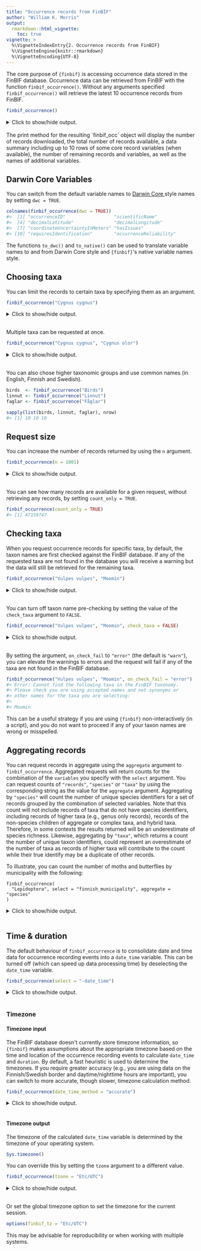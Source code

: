 ```yaml
---
title: "Occurrence records from FinBIF"
author: "William K. Morris"
output: 
  rmarkdown::html_vignette:
    toc: true
vignette: >
  %\VignetteIndexEntry{2. Occurrence records from FinBIF}
  %\VignetteEngine{knitr::rmarkdown}
  %\VignetteEncoding{UTF-8}
---
```




The core purpose of `{finbif}` is accessing occurrence data stored in the FinBIF
database. Occurrence data can be retrieved from FinBIF with the function
`finbif_occurrence()`. Without any arguments specified `finbif_occurrence()`
will retrieve the latest 10 occurrence records from FinBIF.

```r
finbif_occurrence()
```


<details closed>
<summary> Click to show/hide output. </summary>

```r

#> Records downloaded: 10
#> Records available: 47159747
#> A data.frame [10 x 12]
#>                                 record_id      scientific_name abundance lat_wgs84 lon_wgs84
#> 1  …KE.176/64895825d5de884fa20e297d#Unit1 Heracleum persicum …        NA  61.08302  22.38983
#> 2                           …JX.1594382#9 Hirundo rustica Lin…        NA  64.12716  23.99111
#> 3                          …JX.1594382#37 Pica pica (Linnaeus…        NA  64.12716  23.99111
#> 4                          …JX.1594382#49 Muscicapa striata (…        NA  64.12716  23.99111
#> 5                          …JX.1594382#39 Larus canus Linnaeu…        NA  64.12716  23.99111
#> 6                           …JX.1594382#5 Emberiza citrinella…        NA  64.12716  23.99111
#> 7                          …JX.1594382#31 Ficedula hypoleuca …        NA  64.12716  23.99111
#> 8                          …JX.1594382#41 Alauda arvensis Lin…        NA  64.12716  23.99111
#> 9                          …JX.1594382#21 Numenius arquata (L…        NA  64.12716  23.99111
#> 10                         …JX.1594382#29 Dendrocopos major (…        NA  64.12716  23.99111
#> ...with 0 more record and 7 more variables:
#> date_time, coordinates_uncertainty, any_issues, requires_verification, requires_identification,
#> record_reliability, record_quality

```

</details>
<br>
The print method for the resulting `finbif_occ` object will display the number
of records downloaded, the total number of records available, a data summary
including up to 10 rows of some core record variables (when available), the
number of remaining records and variables, as well as the names of additional
variables.

## Darwin Core Variables
You can switch from the default variable names to [Darwin Core
](http://rs.tdwg.org/dwc/) style names by setting `dwc = TRUE`.

```r
colnames(finbif_occurrence(dwc = TRUE))
#>  [1] "occurrenceID"                  "scientificName"                "individualCount"              
#>  [4] "decimalLatitude"               "decimalLongitude"              "eventDateTime"                
#>  [7] "coordinateUncertaintyInMeters" "hasIssues"                     "requiresVerification"         
#> [10] "requiresIdentification"        "occurrenceReliability"         "occurrenceQuality"
```
The functions `to_dwc()` and `to_native()` can be used to translate variable
names to and from Darwin Core style and `{finbif}`'s native variable names
style.

## Choosing taxa
You can limit the records to certain taxa by specifying them as an argument.

```r
finbif_occurrence("Cygnus cygnus")
```


<details closed>
<summary> Click to show/hide output. </summary>

```r

#> Records downloaded: 10
#> Records available: 95730
#> A data.frame [10 x 12]
#>                   record_id      scientific_name abundance lat_wgs84 lon_wgs84           date_time
#> 1            …JX.1594164#13 Cygnus cygnus (Linn…        NA  64.94473  26.67958 2023-06-13 14:33:00
#> 2  …HR.4412/6489172c9ddda_U Cygnus cygnus (Linn…        NA  61.74701  23.11493 2023-06-13 12:00:00
#> 3  …HR.4412/64891730060a4_U Cygnus cygnus (Linn…        NA  61.38348  22.97288 2023-06-13 12:00:00
#> 4  …HR.4412/648917378a3b6_U Cygnus cygnus (Linn…        NA  62.76028  24.15774 2023-06-13 12:00:00
#> 5  …HR.4412/6489175adc05f_U Cygnus cygnus (Linn…        NA  60.78752  21.39263 2023-06-13 12:00:00
#> 6  …HR.4412/6489173a1db9b_U Cygnus cygnus (Linn…        NA  64.31374  26.68643 2023-06-13 12:00:00
#> 7  …HR.4412/648917456a396_U Cygnus cygnus (Linn…        NA  61.87986  25.19067 2023-06-13 12:00:00
#> 8  …HR.4412/648917454912b_U Cygnus cygnus (Linn…        NA  60.42215  24.00099 2023-06-13 12:00:00
#> 9  …HR.4412/64891750e74e7_U Cygnus cygnus (Linn…        NA  63.86383  27.70835 2023-06-13 12:00:00
#> 10 …HR.4412/64891741330f8_U Cygnus cygnus (Linn…        NA  61.74701  23.11493 2023-06-13 12:00:00
#> ...with 0 more record and 6 more variables:
#> coordinates_uncertainty, any_issues, requires_verification, requires_identification,
#> record_reliability, record_quality

```

</details>
<br>

Multiple taxa can be requested at once.

```r
finbif_occurrence("Cygnus cygnus", "Cygnus olor")
```


<details closed>
<summary> Click to show/hide output. </summary>

```r

#> Records downloaded: 10
#> Records available: 138681
#> A data.frame [10 x 12]
#>                   record_id      scientific_name abundance lat_wgs84 lon_wgs84           date_time
#> 1            …JX.1594164#13 Cygnus cygnus (Linn…        NA  64.94473  26.67958 2023-06-13 14:33:00
#> 2  …HR.4412/6489172c9ddda_U Cygnus cygnus (Linn…        NA  61.74701  23.11493 2023-06-13 12:00:00
#> 3  …HR.4412/64891730060a4_U Cygnus cygnus (Linn…        NA  61.38348  22.97288 2023-06-13 12:00:00
#> 4  …HR.4412/648917378a3b6_U Cygnus cygnus (Linn…        NA  62.76028  24.15774 2023-06-13 12:00:00
#> 5  …HR.4412/64891759be4c7_U Cygnus olor (J.F. G…        NA  63.40045  21.48901 2023-06-13 12:00:00
#> 6  …HR.4412/6489175adc05f_U Cygnus cygnus (Linn…        NA  60.78752  21.39263 2023-06-13 12:00:00
#> 7  …HR.4412/6489173a1db9b_U Cygnus cygnus (Linn…        NA  64.31374  26.68643 2023-06-13 12:00:00
#> 8  …HR.4412/648917456a396_U Cygnus cygnus (Linn…        NA  61.87986  25.19067 2023-06-13 12:00:00
#> 9  …HR.4412/648917454912b_U Cygnus cygnus (Linn…        NA  60.42215  24.00099 2023-06-13 12:00:00
#> 10 …HR.4412/64891750e74e7_U Cygnus cygnus (Linn…        NA  63.86383  27.70835 2023-06-13 12:00:00
#> ...with 0 more record and 6 more variables:
#> coordinates_uncertainty, any_issues, requires_verification, requires_identification,
#> record_reliability, record_quality

```

</details>
<br>

You can also chose higher taxonomic groups and use common names (in English,
Finnish and Swedish).

```r
birds  <- finbif_occurrence("Birds")
linnut <- finbif_occurrence("Linnut")
faglar <- finbif_occurrence("Fåglar")

sapply(list(birds, linnut, faglar), nrow)
#> [1] 10 10 10
```

## Request size
You can increase the number of records returned by using the `n` argument.

```r
finbif_occurrence(n = 1001)
```


<details closed>
<summary> Click to show/hide output. </summary>

```r

#> Records downloaded: 1001
#> Records available: 47159747
#> A data.frame [1001 x 12]
#>                                 record_id      scientific_name abundance lat_wgs84 lon_wgs84
#> 1  …KE.176/64895825d5de884fa20e297d#Unit1 Heracleum persicum …        NA  61.08302  22.38983
#> 2                           …JX.1594382#9 Hirundo rustica Lin…        NA  64.12716  23.99111
#> 3                          …JX.1594382#37 Pica pica (Linnaeus…        NA  64.12716  23.99111
#> 4                          …JX.1594382#49 Muscicapa striata (…        NA  64.12716  23.99111
#> 5                          …JX.1594382#39 Larus canus Linnaeu…        NA  64.12716  23.99111
#> 6                           …JX.1594382#5 Emberiza citrinella…        NA  64.12716  23.99111
#> 7                          …JX.1594382#31 Ficedula hypoleuca …        NA  64.12716  23.99111
#> 8                          …JX.1594382#41 Alauda arvensis Lin…        NA  64.12716  23.99111
#> 9                          …JX.1594382#21 Numenius arquata (L…        NA  64.12716  23.99111
#> 10                         …JX.1594382#29 Dendrocopos major (…        NA  64.12716  23.99111
#> ...with 991 more records and 7 more variables:
#> date_time, coordinates_uncertainty, any_issues, requires_verification, requires_identification,
#> record_reliability, record_quality

```

</details>
<br>

You can see how many records are available for a given request, without
retrieving any records, by setting `count_only = TRUE`.

```r
finbif_occurrence(count_only = TRUE)
#> [1] 47159747
```

## Checking taxa
When you request occurrence records for specific taxa, by default, the taxon
names are first checked against the FinBIF database. If any of the requested
taxa are not found in the database you will receive a warning but the data will
still be retrieved for the remaining taxa.

```r
finbif_occurrence("Vulpes vulpes", "Moomin")
```


<details closed>
<summary> Click to show/hide output. </summary>

```r

#> Records downloaded: 10
#> Records available: 5303
#> A data.frame [10 x 12]
#>                                 record_id      scientific_name abundance lat_wgs84 lon_wgs84
#> 1                    …HR.3211/167313561-U Vulpes vulpes (Linn…        NA  60.18049  25.04838
#> 2                    …HR.3211/167310567-U Vulpes vulpes (Linn…        NA  60.2241   24.89373
#> 3  …KE.176/64894ccdd5de884fa20e2972#Unit1 Vulpes vulpes (Linn…  1         60.21118  24.90744
#> 4  …KE.176/6489506dd5de884fa20e2976#Unit1 Vulpes vulpes (Linn…  1         60.11016  25.01864
#> 5  …KE.176/648802d6d5de884fa20e290d#Unit1 Vulpes vulpes (Linn…  1         60.11016  25.01864
#> 6  …KE.176/648802c7d5de884fa20e290c#Unit1 Vulpes vulpes (Linn…  1         60.11016  25.01864
#> 7                    …HR.3211/167167234-U Vulpes vulpes (Linn…        NA  60.20261  24.86879
#> 8                    …HR.3211/166968734-U Vulpes vulpes (Linn…        NA  60.5      21.9    
#> 9                    …HR.3211/166944731-U Vulpes vulpes (Linn…        NA  60.17493  24.74123
#> 10 …KE.176/64869a52d5de884fa20e28ae#Unit1 Vulpes vulpes (Linn…  1         60.23885  25.12012
#> ...with 0 more record and 7 more variables:
#> date_time, coordinates_uncertainty, any_issues, requires_verification, requires_identification,
#> record_reliability, record_quality

```

</details>
<br>

You can turn off taxon name pre-checking by setting the value of the
`check_taxa` argument to `FALSE`.

```r
finbif_occurrence("Vulpes vulpes", "Moomin", check_taxa = FALSE)
```


<details closed>
<summary> Click to show/hide output. </summary>

```r

#> Records downloaded: 10
#> Records available: 5303
#> A data.frame [10 x 12]
#>                                 record_id      scientific_name abundance lat_wgs84 lon_wgs84
#> 1                    …HR.3211/167313561-U Vulpes vulpes (Linn…        NA  60.18049  25.04838
#> 2                    …HR.3211/167310567-U Vulpes vulpes (Linn…        NA  60.2241   24.89373
#> 3  …KE.176/64894ccdd5de884fa20e2972#Unit1 Vulpes vulpes (Linn…  1         60.21118  24.90744
#> 4  …KE.176/6489506dd5de884fa20e2976#Unit1 Vulpes vulpes (Linn…  1         60.11016  25.01864
#> 5  …KE.176/648802d6d5de884fa20e290d#Unit1 Vulpes vulpes (Linn…  1         60.11016  25.01864
#> 6  …KE.176/648802c7d5de884fa20e290c#Unit1 Vulpes vulpes (Linn…  1         60.11016  25.01864
#> 7                    …HR.3211/167167234-U Vulpes vulpes (Linn…        NA  60.20261  24.86879
#> 8                    …HR.3211/166968734-U Vulpes vulpes (Linn…        NA  60.5      21.9    
#> 9                    …HR.3211/166944731-U Vulpes vulpes (Linn…        NA  60.17493  24.74123
#> 10 …KE.176/64869a52d5de884fa20e28ae#Unit1 Vulpes vulpes (Linn…  1         60.23885  25.12012
#> ...with 0 more record and 7 more variables:
#> date_time, coordinates_uncertainty, any_issues, requires_verification, requires_identification,
#> record_reliability, record_quality

```

</details>
<br>

By setting the argument, `on_check_fail` to `"error"` (the default is `"warn"`),
you can elevate the warnings to errors and the request will fail if any of the
taxa are not found in the FinBIF database.

```r
finbif_occurrence("Vulpes vulpes", "Moomin", on_check_fail = "error")
#> Error: Cannot find the following taxa in the FinBIF taxonomy.
#> Please check you are using accepted names and not synonyms or
#> other names for the taxa you are selecting:
#> 
#> Moomin
```
This can be a useful strategy if you are using `{finbif}` non-interactively
(in a script), and you do not want to proceed if any of your taxon names are
wrong or misspelled.

## Aggregating records
You can request records in aggregate using the `aggregate` argument to
`finbif_occurrence`. Aggregated requests will return counts for the combination
of the `variables` you specify with the `select` argument. You can request
counts of `"records"`, `"species"` or `"taxa"` by using the corresponding string
as the value for the `aggregate` argument. Aggregating by `"species"` will count
the number of unique species identifiers for a set of records grouped by the
combination of selected variables. Note that this count will not include records
of taxa that do not have species identifiers, including records of higher taxa
(e.g., genus only records), records of the non-species children of aggregate or
complex taxa, and hybrid taxa. Therefore, in some contexts the results returned
will be an underestimate of species richness. Likewise, aggregating by `"taxa"`,
which returns a count the number of unique taxon identifiers, could represent an
overestimate of the number of taxa as records of higher taxa will contribute to
the count while their true identify may be a duplicate of other records.

To illustrate, you can count the number of moths and butterflies by municipality
with the following:

``` details
finbif_occurrence(
  "Lepidoptera", select = "finnish_municipality", aggregate = "species"
)
```


<details closed>
<summary> Click to show/hide output. </summary>

```r

#> Records downloaded: 10
#> Records available: 309
#> A data.frame [10 x 2]
#>    finnish_municipality n_species
#> 1             Raasepori  2062    
#> 2             Virolahti  2024    
#> 3              Rääkkylä  1386    
#> 4               Kouvola  1547    
#> 5           Kemiönsaari  2028    
#> 6                 Hanko  1971    
#> 7              Parainen  1904    
#> 8              Helsinki  2025    
#> 9                Kuopio  1420    
#> 10                Kotka  1747    

```

</details>
<br>

## Time & duration
The default behaviour of `finbif_occurrence` is to consolidate date and time
data for occurrence recording events into a `date_time` variable. This can be
turned off (which can speed up data processing time) by deselecting the
`date_time` variable.

```r
finbif_occurrence(select = "-date_time")
```


<details closed>
<summary> Click to show/hide output. </summary>

```r

#> Records downloaded: 10
#> Records available: 47159747
#> A data.frame [10 x 11]
#>                                 record_id      scientific_name abundance lat_wgs84 lon_wgs84
#> 1  …KE.176/64895825d5de884fa20e297d#Unit1 Heracleum persicum …        NA  61.08302  22.38983
#> 2                           …JX.1594382#9 Hirundo rustica Lin…        NA  64.12716  23.99111
#> 3                          …JX.1594382#37 Pica pica (Linnaeus…        NA  64.12716  23.99111
#> 4                          …JX.1594382#49 Muscicapa striata (…        NA  64.12716  23.99111
#> 5                          …JX.1594382#39 Larus canus Linnaeu…        NA  64.12716  23.99111
#> 6                           …JX.1594382#5 Emberiza citrinella…        NA  64.12716  23.99111
#> 7                          …JX.1594382#31 Ficedula hypoleuca …        NA  64.12716  23.99111
#> 8                          …JX.1594382#41 Alauda arvensis Lin…        NA  64.12716  23.99111
#> 9                          …JX.1594382#21 Numenius arquata (L…        NA  64.12716  23.99111
#> 10                         …JX.1594382#29 Dendrocopos major (…        NA  64.12716  23.99111
#> ...with 0 more record and 6 more variables:
#> coordinates_uncertainty, any_issues, requires_verification, requires_identification,
#> record_reliability, record_quality

```

</details>
<br>

### Timezone
#### Timezone input
The FinBIF database doesn't currently store timezone information, so `{finbif}`
makes assumptions about the appropriate timezone based on the time and location
of the occurrence recording events to calculate `date_time` and `duration`. By
default, a fast heuristic is used to determine the timezones. If you require
greater accuracy (e.g., you are using data on the Finnish/Swedish border and
daytime/nighttime hours are important), you can switch to more accurate, though
slower, timezone calculation method.

```r
finbif_occurrence(date_time_method = "accurate")
```


<details closed>
<summary> Click to show/hide output. </summary>

```r

#> Records downloaded: 10
#> Records available: 47159747
#> A data.frame [10 x 12]
#>                                 record_id      scientific_name abundance lat_wgs84 lon_wgs84
#> 1  …KE.176/64895825d5de884fa20e297d#Unit1 Heracleum persicum …        NA  61.08302  22.38983
#> 2                           …JX.1594382#9 Hirundo rustica Lin…        NA  64.12716  23.99111
#> 3                          …JX.1594382#37 Pica pica (Linnaeus…        NA  64.12716  23.99111
#> 4                          …JX.1594382#49 Muscicapa striata (…        NA  64.12716  23.99111
#> 5                          …JX.1594382#39 Larus canus Linnaeu…        NA  64.12716  23.99111
#> 6                           …JX.1594382#5 Emberiza citrinella…        NA  64.12716  23.99111
#> 7                          …JX.1594382#31 Ficedula hypoleuca …        NA  64.12716  23.99111
#> 8                          …JX.1594382#41 Alauda arvensis Lin…        NA  64.12716  23.99111
#> 9                          …JX.1594382#21 Numenius arquata (L…        NA  64.12716  23.99111
#> 10                         …JX.1594382#29 Dendrocopos major (…        NA  64.12716  23.99111
#> ...with 0 more record and 7 more variables:
#> date_time, coordinates_uncertainty, any_issues, requires_verification, requires_identification,
#> record_reliability, record_quality

```

</details>
<br>

#### Timezone output
The timezone of the calculated `date_time` variable is determined by the
timezone of your operating system.

``` r
Sys.timezone()
```

You can override this by setting the `tzone` argument to a different value.

```r
finbif_occurrence(tzone = "Etc/UTC")
```


<details closed>
<summary> Click to show/hide output. </summary>

```r

#> Records downloaded: 10
#> Records available: 47159747
#> A data.frame [10 x 12]
#>                                 record_id      scientific_name abundance lat_wgs84 lon_wgs84
#> 1  …KE.176/64895825d5de884fa20e297d#Unit1 Heracleum persicum …        NA  61.08302  22.38983
#> 2                           …JX.1594382#9 Hirundo rustica Lin…        NA  64.12716  23.99111
#> 3                          …JX.1594382#37 Pica pica (Linnaeus…        NA  64.12716  23.99111
#> 4                          …JX.1594382#49 Muscicapa striata (…        NA  64.12716  23.99111
#> 5                          …JX.1594382#39 Larus canus Linnaeu…        NA  64.12716  23.99111
#> 6                           …JX.1594382#5 Emberiza citrinella…        NA  64.12716  23.99111
#> 7                          …JX.1594382#31 Ficedula hypoleuca …        NA  64.12716  23.99111
#> 8                          …JX.1594382#41 Alauda arvensis Lin…        NA  64.12716  23.99111
#> 9                          …JX.1594382#21 Numenius arquata (L…        NA  64.12716  23.99111
#> 10                         …JX.1594382#29 Dendrocopos major (…        NA  64.12716  23.99111
#> ...with 0 more record and 7 more variables:
#> date_time, coordinates_uncertainty, any_issues, requires_verification, requires_identification,
#> record_reliability, record_quality

```

</details>
<br>

Or set the global timezone option to set the timezone for the current session.

``` r
options(finbif_tz = "Etc/UTC")
```
This may be advisable for reproducibility or when working with multiple systems.
